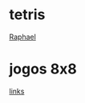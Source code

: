 # tetris

[Raphael](https://github.com/cacauvicosa/inf351_2019/tree/master/Raphael/tetris)

# jogos 8x8

[links](https://github.com/cacauvicosa/inf351/tree/master/matrix8x8led)


